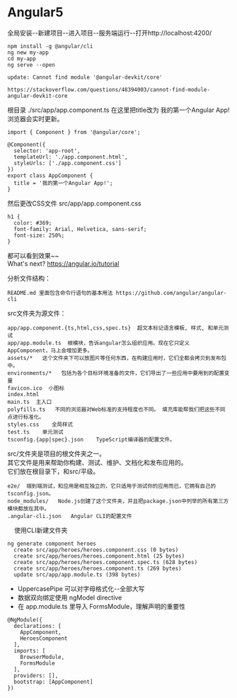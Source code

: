 # Angular5

全局安装--新建项目--进入项目--服务端运行--打开http://localhost:4200/

```
npm install -g @angular/cli
ng new my-app
cd my-app
ng serve --open     

update: Cannot find module '@angular-devkit/core'

https://stackoverflow.com/questions/48394003/cannot-find-module-angular-devkit-core
```

根目录 ./src/app/app.component.ts 在这里把title改为 我的第一个Angular App! 浏览器会实时更新。
```
import { Component } from '@angular/core';

@Component({
  selector: 'app-root',
  templateUrl: './app.component.html',
  styleUrls: ['./app.component.css']
})
export class AppComponent {
  title = '我的第一个Angular App!';
}
```

然后更改CSS文件 src/app/app.component.css
```
h1 {
  color: #369;
  font-family: Arial, Helvetica, sans-serif;
  font-size: 250%;
}
```

都可以看到效果~~  
What's next? https://angular.io/tutorial

分析文件结构：   
```
README.md 里面包含命令行语句的基本用法 https://github.com/angular/angular-cli  
```
src文件夹为源文件： 
```
app/app.component.{ts,html,css,spec.ts}  超文本标记语言模板, 样式, 和单元测试
app/app.module.ts  根模块，告诉angular怎么组织应用。现在它只定义AppComponent，马上会增加更多。    
assets/*   这个文件夹下可以放图片等任何东西，在构建应用时，它们全都会拷贝到发布包中。   
environments/*   包括为各个目标环境准备的文件，它们导出了一些应用中要用到的配置变量  
favicon.ico  小图标    
index.html     
main.ts  主入口   
polyfills.ts   不同的浏览器对Web标准的支持程度也不同。 填充库能帮我们把这些不同点进行标准化。
styles.css    全局样式  
test.ts    单元测试   
tsconfig.{app|spec}.json    TypeScript编译器的配置文件。
```     

src/文件夹是项目的根文件夹之一。  
其它文件是用来帮助你构建、测试、维护、文档化和发布应用的。   
它们放在根目录下，和src/平级。     
```   
e2e/  端到端测试，和应用是相互独立的，它只适用于测试你的应用而已，它拥有自己的tsconfig.json。  
node_modules/   Node.js创建了这个文件夹，并且把package.json中列举的所有第三方模块都放在其中。  
.angular-cli.json   Angular CLI的配置文件        
```    
     
     
使用CLI新建文件夹
```
ng generate component heroes
  create src/app/heroes/heroes.component.css (0 bytes)
  create src/app/heroes/heroes.component.html (25 bytes)
  create src/app/heroes/heroes.component.spec.ts (628 bytes)
  create src/app/heroes/heroes.component.ts (269 bytes)
  update src/app/app.module.ts (398 bytes)   
```    
* UppercasePipe 可以对字母格式化--全部大写   
* 数据双向绑定使用 ngModel directive    
* 在 app.module.ts 里导入 FormsModule，理解声明的重要性    
```   
@NgModule({
  declarations: [
    AppComponent,
    HeroesComponent
  ],
  imports: [
    BrowserModule,
    FormsModule
  ],
  providers: [],
  bootstrap: [AppComponent]
})   
```   





